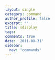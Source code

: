 ```yaml
---
layout: single
category: command
author_profile: false
excerpt: ""
title: sdisplay
tags:
comments: true
date: '2011-08-31'
sidebar:
  nav: "commands"
---
```

